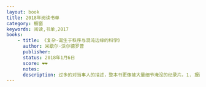 ```yaml
---
layout: book
title: 2018年阅读书单
category: 橱窗
keywords: 阅读,书单,2017
books:
    - title: 《复杂-诞生于秩序与混沌边缘的科学》
      author: 米歇尔·沃尔德罗普
      publisher:
      status: 2018年1月6日
      score: ❤❤
      notes:  
      description: 过多的对当事人的描述，整本书更像被大量细节淹没的纪录片。1. 报酬递增导致系统最终状态取决于最初状态的微小随机。2. 复杂程度低于阈值，相变不会发生。高于阈值，自动催化现象就变得不可避免
---
```

